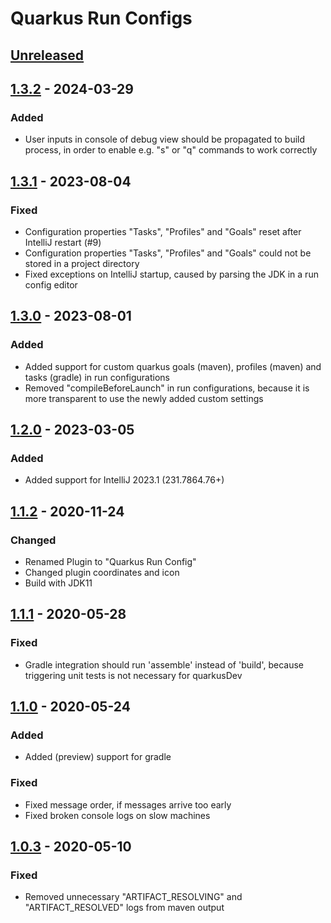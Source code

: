 # Quarkus Run Configs

## [Unreleased]

## [1.3.2] - 2024-03-29

### Added
- User inputs in console of debug view should be propagated to build process, in order to enable e.g. "s" or "q" commands to work correctly

## [1.3.1] - 2023-08-04

### Fixed
- Configuration properties "Tasks", "Profiles" and "Goals" reset after IntelliJ restart (#9)
- Configuration properties "Tasks", "Profiles" and "Goals" could not be stored in a project directory
- Fixed exceptions on IntelliJ startup, caused by parsing the JDK in a run config editor

## [1.3.0] - 2023-08-01

### Added
- Added support for custom quarkus goals (maven), profiles (maven) and tasks (gradle) in run configurations
- Removed "compileBeforeLaunch" in run configurations, because it is more transparent to use the newly added custom settings

## [1.2.0] - 2023-03-05

### Added
- Added support for IntelliJ 2023.1 (231.7864.76+)

## [1.1.2] - 2020-11-24

### Changed
- Renamed Plugin to "Quarkus Run Config"
- Changed plugin coordinates and icon
- Build with JDK11

## [1.1.1] - 2020-05-28

### Fixed
- Gradle integration should run 'assemble' instead of 'build', because triggering unit tests is not necessary for quarkusDev

## [1.1.0] - 2020-05-24

### Added
- Added (preview) support for gradle

### Fixed
- Fixed message order, if messages arrive too early
- Fixed broken console logs on slow machines

## [1.0.3] - 2020-05-10

### Fixed
- Removed unnecessary "ARTIFACT_RESOLVING" and "ARTIFACT_RESOLVED" logs from maven output

[Unreleased]: https://github.com/conceptivesolutions/quarkus-intellij-plugin/compare/v1.3.2...HEAD

[1.3.2]: https://github.com/conceptivesolutions/quarkus-intellij-plugin/compare/v1.3.1...v1.3.2
[1.3.1]: https://github.com/conceptivesolutions/quarkus-intellij-plugin/compare/v1.3.0...v1.3.1
[1.3.0]: https://github.com/conceptivesolutions/quarkus-intellij-plugin/compare/v1.2.0...v1.3.0
[1.2.0]: https://github.com/conceptivesolutions/quarkus-intellij-plugin/compare/v1.1.2...v1.2.0
[1.1.2]: https://github.com/conceptivesolutions/quarkus-intellij-plugin/compare/v1.1.1...v1.1.2
[1.1.1]: https://github.com/conceptivesolutions/quarkus-intellij-plugin/compare/v1.1.0...v1.1.1
[1.1.0]: https://github.com/conceptivesolutions/quarkus-intellij-plugin/compare/v1.0.3...v1.1.0
[1.0.3]: https://github.com/conceptivesolutions/quarkus-intellij-plugin/commits/v1.0.3
